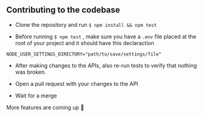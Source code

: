 ## Contributing to the codebase

* Clone the repository and run  `$ npm install && npm test`

* Before running `$ npm test` , make sure you have a `.env` file placed at the root of your project and it should have this declaraction

```dosini
NODE_USER_SETTINGS_DIRECTORY="path/to/save/settings/file"
```

* After making changes to the APIs, also re-run tests to verify that nothing was broken.

* Open a pull request with your changes to the API

* Wait for a merge 

More features are coming up :rocket:
